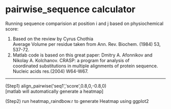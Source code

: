 # pairwise_sequence calculator 

Running sequence comparision at position i and j based on physiochemical score: <br>

 1)  Based on the review by Cyrus Chothia <br>
     Average Volume per residue taken from Ann. Rev. Biochem. (1984) 53, 537-72.<br>
 2)  Matlab code is based on this great paper: Dmitry A. Afonnikov and Nikolay A. Kolchanov. CRASP: a program for analysis of   
     coordinated substitutions in multiple alignments of protein sequence. Nucleic acids res.(2004) W64-W67.  <br>
     
 <div>
    <div></div>
    <hr class="styled-hr" />
    <div></div>
 </div>

 (Step1) align_pairwise('seq1','score',0.8,0,-0.8,0) <br>
         [matlab will automatically generate a heatmap] <br>
   
 (Step2) run heatmap_raindbow.r to generate Heatmap using ggplot2 <br>

